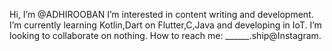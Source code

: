 Hi, I’m @ADHIROOBAN
I’m interested in content writing and development.
I’m currently learning Kotlin,Dart on Flutter,C,Java and developing in IoT.
I’m looking to collaborate on nothing.
 How to reach me: ______.ship@Instagram.

<!---
ADHIROOBAN/ADHIROOBAN is a ✨ special ✨ repository because its `README.md` (this file) appears on your GitHub profile.
You can click the Preview link to take a look at your changes.
--->
